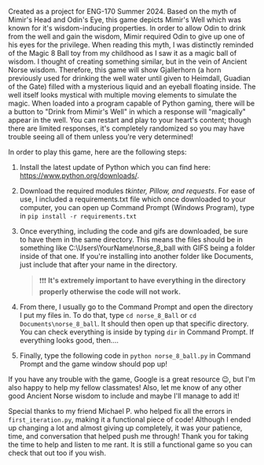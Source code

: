 Created as a project for ENG-170 Summer 2024. Based on the myth of Mimir's Head and Odin's Eye, this game depicts Mimir's Well which was known for it's wisdom-inducing properties. In order to allow Odin to drink from the well and gain the wisdom, Mimir required Odin to give up one of his eyes for the privilege. When reading this myth, I was distinctly reminded of the Magic 8 Ball toy from my childhood as I saw it as a magic ball of wisdom. I thought of creating something similar, but in the vein of Ancient Norse wisdom. Therefore, this game will show Gjallerhorn (a horn previously used for drinking the well water until given to Heimdall, Guadian of the Gate) filled with a mysterious liquid and an eyeball floating inside. The well itself looks mystical with multiple moving elements to simulate the magic. When loaded into a program capable of Python gaming, there will be a button to "Drink from Mimir's Well" in which a response will "magically" appear in the well. You can restart and play to your heart's content; though there are limited responses, it's completely randomized so you may have trouble seeing all of them unless you're very determined!

In order to play this game, here are the following steps:

  1. Install the latest update of Python which you can find here: https://www.python.org/downloads/.
  2. Download the required modules _tkinter, Pillow, and requests_. For ease of use, I included a requirements.txt file which once downloaded to your computer, you can open up Command Prompt (Windows Program), type in `pip install -r requirements.txt`
  3. Once everything, including the code and gifs are downloaded, be sure to have them in the same directory. This means the files should be in something like C:\Users\YourName\norse_8_ball with GIFS being a folder inside of that one. If you're installing into another folder like Documents, just include that after your name in the directory.
     
     > ❗❗❗ **It's extremely important to have everything in the directory properly otherwise the code will not work.**
     
  4. From there, I usually go to the Command Prompt and open the directory I put my files in. To do that, type `cd norse_8_Ball` or `cd Documents\norse_8_ball`. It should then open up that specific directory. You can check everything is inside by typing `dir` in Command Prompt. If everything looks good, then....
  5. Finally, type the following code in `python norse_8_ball.py` in Command Prompt and the game window should pop up!

If you have any trouble with the game, Google is a great resource 😉, but I'm also happy to help my fellow classmates! Also, let me know of any other good Ancient Norse wisdom to include and maybe I'll manage to add it!


Special thanks to my friend Michael P. who helped fix all the errors in `first_iteration.py`, making it a functional piece of code! Although I ended up changing a lot and almost giving up completely, it was your patience, time, and conversation that helped push me through! Thank you for taking the time to help and listen to me rant. 
It is still a functional game so you can check that out too if you wish.
